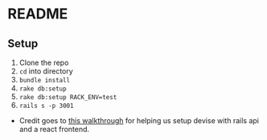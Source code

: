 # README

## Setup
1. Clone the repo
2. `cd` into directory
3. `bundle install`
4. `rake db:setup`
5. `rake db:setup RACK_ENV=test`
6. `rails s -p 3001 `


* Credit goes to [this walkthrough](https://medium.com/@mazik.wyry/rails-5-api-jwt-setup-in-minutes-using-devise-71670fd4ed03) for helping us setup devise with rails api and a react frontend. 
